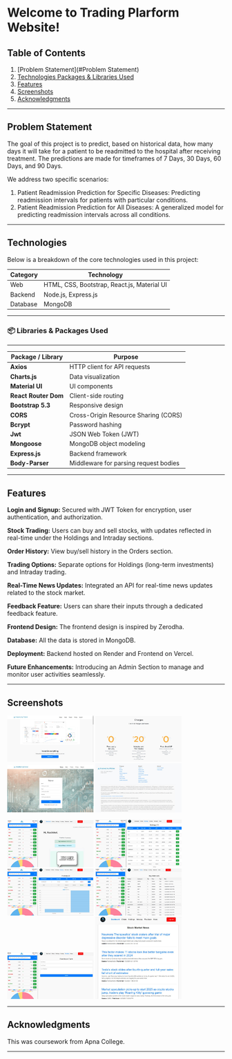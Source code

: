 # Welcome to Trading Plarform Website!  

## Table of Contents
1. [Problem Statement](#Problem Statement)
2. [Technologies Packages & Libraries Used](#technologies)
3. [Features](#features)
4. [Screenshots](#demo--screenshots)
5. [Acknowledgments](#acknowledgments)


---

## Problem Statement
The goal of this project is to predict, based on historical data, how many days it will take for a patient to be readmitted to the hospital after receiving treatment. The predictions are made for timeframes of 7 Days, 30 Days, 60 Days, and 90 Days.

We address two specific scenarios:

1. Patient Readmission Prediction for Specific Diseases: Predicting readmission intervals for patients with particular conditions.
2. Patient Readmission Prediction for All Diseases: A generalized model for predicting readmission intervals across all conditions.


---

## Technologies
Below is a breakdown of the core technologies used in this project:



| Category     | Technology     |
|--------------|----------------|
| Web          | HTML, CSS, Bootstrap, React.js, Material UI |
| Backend      | Node.js, Express.js |
| Database     | MongoDB        |



---

### 📦 Libraries & Packages Used



---


| Package / Library    | Purpose |
| -------------------- | ------- |
| **Axios**            | HTTP client for API requests |
| **Charts.js**        | Data visualization |
| **Material UI**      | UI components |
| **React Router Dom** | Client-side routing |
| **Bootstrap 5.3**    | Responsive design |
| **CORS**             | Cross-Origin Resource Sharing (CORS) |
| **Bcrypt**           | Password hashing |
| **Jwt**              | JSON Web Token (JWT) |
| **Mongoose**         | MongoDB object modeling |
| **Express.js**       | Backend framework |
| **Body-Parser**      | Middleware for parsing request bodies |

---

## Features

**Login and Signup:** Secured with JWT Token for encryption, user authentication, and authorization.

**Stock Trading:** Users can buy and sell stocks, with updates reflected in real-time under the Holdings and Intraday sections.

**Order History:** View buy/sell history in the Orders section.

**Trading Options:** Separate options for Holdings (long-term investments) and Intraday trading.

**Real-Time News Updates:** Integrated an API for real-time news updates related to the stock market.

**Feedback Feature:** Users can share their inputs through a dedicated feedback feature.

**Frontend Design:** The frontend design is inspired by Zerodha.

**Database:** All the data is stored in MongoDB.

**Deployment:** Backend hosted on Render and Frontend on Vercel.

**Future Enhancements:** Introducing an Admin Section to manage and monitor user activities seamlessly.

---

## Screenshots

<img src="HomePage.jpg" width="200" /> <img src="Pricing.jpg" width="200" /> <img src="SignUp.jpg" width="200" /> <img src="Footer.jpg" width="200" />

<img src="TradingDashboard.jpg" width="200" /> <img src="Holdings.jpg" width="200" /> <img src="IntraDay.jpg" width="200" /> <img src="Orders.jpg" width="200" /> <img src="FeedBack.jpg" width="200" /> <img src="News.jpg" width="200" />

 
---

## Acknowledgments
This was coursework from Apna College.

---
